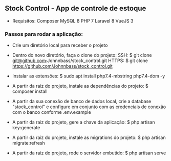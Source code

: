 ## Stock Control - App de controle de estoque

- Requisitos:
  Composer
  MySQL 8
  PHP 7
  Laravel 8
  VueJS 3
### Passos para rodar a aplicação:

- Crie um diretório local para receber o projeto

- Dentro do novo diretório, faça o clone do projeto: 
  SSH: $ git clone git@github.com:Johnnbass/stock_control.git
  HTTPS: $ git clone https://github.com/Johnnbass/stock_control.git

- Instalar as extensões:
  $ sudo apt install php7.4-mbstring php7.4-dom -y

- A partir da raiz do projeto, instale as dependências do projeto:
  $ composer install

- A partir da sua conexão de banco de dados local, crie a database "stock_control" e configure em conjunto com as credenciais de conexão com o banco conforme .env.example

- A partir da raiz do projeto, gere a chave da aplicação:
  $ php artisan key:generate

- A partir da raiz do projeto, instale as migrations do projeto:
  $ php artisan migrate:refresh

- A partir da raiz do projeto, rode o servidor embutido:
  $ php artisan serve